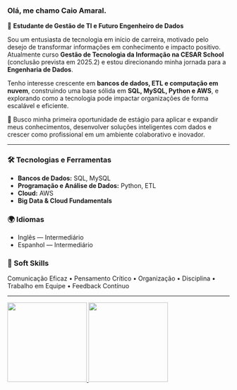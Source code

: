 ### Olá, me chamo Caio Amaral.

🚀 **Estudante de Gestão de TI e Futuro Engenheiro de Dados**

Sou um entusiasta de tecnologia em início de carreira, motivado pelo desejo de transformar informações em conhecimento e impacto positivo. Atualmente curso **Gestão de Tecnologia da Informação na CESAR School** (conclusão prevista em 2025.2) e estou direcionando minha jornada para a **Engenharia de Dados**.

Tenho interesse crescente em **bancos de dados, ETL e computação em nuvem**, construindo uma base sólida em **SQL, MySQL, Python e AWS**, e explorando como a tecnologia pode impactar organizações de forma escalável e eficiente.  

📌 Busco minha primeira oportunidade de estágio para aplicar e expandir meus conhecimentos, desenvolver soluções inteligentes com dados e crescer como profissional em um ambiente colaborativo e inovador.  

---

### 🛠️ Tecnologias e Ferramentas  
- **Bancos de Dados:** SQL, MySQL  
- **Programação e Análise de Dados:** Python, ETL  
- **Cloud:** AWS  
- **Big Data & Cloud Fundamentals**  

### 🌍 Idiomas  
- Inglês — Intermediário  
- Espanhol — Intermediário  

### 🤝 Soft Skills  
Comunicação Eficaz • Pensamento Crítico • Organização • Disciplina • Trabalho em Equipe • Feedback Contínuo  

---

<div>
  <a href="https://github.com/caioamaral-io">
    <img height="180cm" src="https://github-readme-stats.vercel.app/api?username=caioamaral-io&show_icons=true&theme=tokyonight&include_all_commits=true&count_private=true&hide_border=true"/>
    <img height="180cm" src="https://github-readme-stats.vercel.app/api/top-langs/?username=caioamaral-io&layout=compact&langs_count=16&theme=tokyonight&hide_border=true"/>
  </a>
</div>



